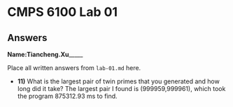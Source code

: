 # CMPS 6100 Lab 01
## Answers

**Name:**__________Tiancheng.Xu_______________


Place all written answers from `lab-01.md` here.

- **11)** What is the largest pair of twin primes that you generated and how long did it take?
The largest pair I found is (999959,999961), which took the program 875312.93 ms to find.